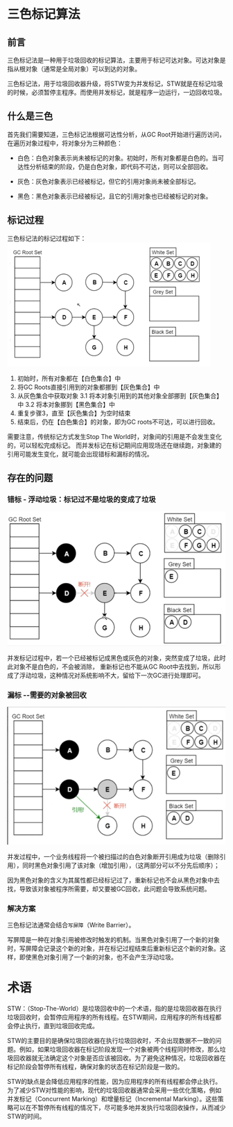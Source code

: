 <!--
 * @Author: jiangmengxia jiangmengxia@qq.com
 * @Date: 2024-09-09 21:25:30
 * @LastEditors: jiangmengxia jiangmengxia@qq.com
 * @LastEditTime: 2024-09-09 22:07:11
 * @FilePath: /jiangmengxia.github.io/.gitbook/assets/san-se-biao-ji-suan-fa.md
 * @Description: Description
-->
# 三色标记算法

## 前言

三色标记法是一种用于垃圾回收的标记算法，主要用于标记可达对象。可达对象是指从根对象（通常是全局对象）可以到达的对象。

三色标记法，用于垃圾回收器升级，将STW变为并发标记，STW就是在标记垃圾的时候，必须暂停主程序。而使用并发标记，就是程序一边运行，一边回收垃圾。

## 什么是三色
首先我们需要知道，三色标记法根据可达性分析，从GC Root开始进行遍历访问，在遍历对象过程中，将对象分为三种颜色：

* 白色：白色对象表示尚未被标记的对象。初始时，所有对象都是白色的。当可达性分析结束的阶段，仍是白色对象，即代码不可达，则可以全部回收。

* 灰色：灰色对象表示已经被标记，但它的引用对象尚未被全部标记。

* 黑色：黑色对象表示已经被标记，且它的引用对象也已经被标记的对象。

## 标记过程

三色标记法的标记过程如下：
![alt text](<../../.gitbook/assets/三色标记过程.png>)

1. 初始时，所有对象都在【白色集合】中
2. 将GC Roots直接引用到的对象都挪到【灰色集合】中
3. 从灰色集合中获取对象
   3.1 将本对象引用到的其他对象全部挪到【灰色集合】中
   3.2 将本对象挪到【黑色集合】中
4. 重复步骤3，直至【灰色集合】为空时结束
5. 结束后，仍在【白色集合】的对象，即为GC roots不可达，可以进行回收。

需要注意，传统标记方式发生Stop The World时，对象间的引用是不会发生变化的，可以轻松完成标记。
而并发标记在标记期间应用现场还在继续跑，对象建的引用可能发生变化，就可能会出现错标和漏标的情况。

## 存在的问题

### 错标 - 浮动垃圾：标记过不是垃圾的变成了垃圾

![alt text](<../../.gitbook/assets/三色标记过程-错标.png>)

并发标记过程中，若一个已经被标记成黑色或灰色的对象，突然变成了垃圾，此时此对象不是白色的，不会被消除，
重新标记也不能从GC Root中去找到，所以形成了浮动垃圾，这种情况对系统影响不大，留给下一次GC进行处理即可。

### 漏标 --需要的对象被回收
![alt text](<../../.gitbook/assets/三色标记-漏标.png>)

并发过程中，一个业务线程将一个被扫描过的白色对象断开引用成为垃圾（删除引用），同时黑色对象引用了该对象（增加引用），（这两部分可以不分先后顺序）；

因为黑色对象的含义为其属性都已经标记过了，重新标记也不会从黑色对象中去找，导致该对象被程序所需要，却又要被GC回收，此问题会导致系统问题。


### 解决方案
三色标记法通常会结合`写屏障`（Write Barrier）。

写屏障是一种在对象引用被修改时触发的机制。当黑色对象引用了一个新的对象时，写屏障会记录这个新的对象，并在标记过程结束后重新标记这个新的对象。这样，即使黑色对象引用了一个新的对象，也不会产生浮动垃圾。

# 术语
STW：（Stop-The-World）是垃圾回收中的一个术语，指的是垃圾回收器在执行垃圾回收时，会暂停应用程序的所有线程。在STW期间，应用程序的所有线程都会停止执行，直到垃圾回收完成。

STW的主要目的是确保垃圾回收器在执行垃圾回收时，不会出现数据不一致的问题。例如，如果垃圾回收器在标记阶段发现一个对象被两个线程同时修改，那么垃圾回收器就无法确定这个对象是否应该被回收。为了避免这种情况，垃圾回收器在标记阶段会暂停所有线程，确保对象的状态在标记阶段是一致的。

STW的缺点是会降低应用程序的性能，因为应用程序的所有线程都会停止执行。为了减少STW对性能的影响，现代的垃圾回收器通常会采用一些优化策略，例如并发标记（Concurrent Marking）和增量标记（Incremental Marking）。这些策略可以在不暂停所有线程的情况下，尽可能多地并发执行垃圾回收操作，从而减少STW的时间。